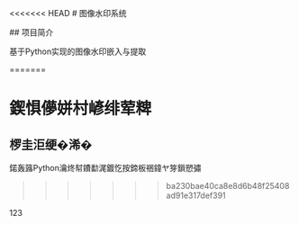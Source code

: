 <<<<<<< HEAD
\# 图像水印系统



\## 项目简介

基于Python实现的图像水印嵌入与提取

=======
# 鍥惧儚姘村嵃绯荤粺

## 椤圭洰绠�浠�
鍩轰簬Python瀹炵幇鐨勫浘鍍忔按鍗板祵鍏ヤ笌鎻愬彇
>>>>>>> ba230bae40ca8e8d6b48f25408ad91e317def391

123
